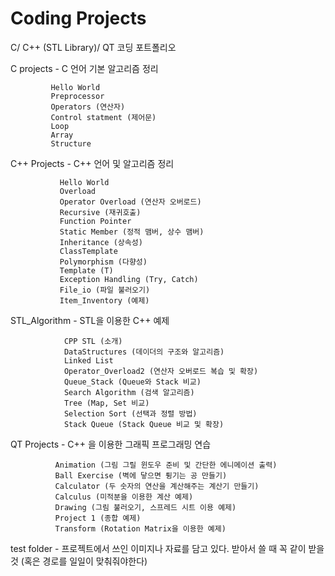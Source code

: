 # Coding Projects
C/ C++ (STL Library)/ QT 코딩 포트폴리오

C projects - C 언어 기본 알고리즘 정리

             Hello World
             Preprocessor
             Operators (연산자)
             Control statment (제어문)
             Loop 
             Array
             Structure

C++ Projects - C++ 언어 및 알고리즘 정리

               Hello World
               Overload
               Operator Overload (연산자 오버로드)
               Recursive (재귀호출)
               Function Pointer
               Static Member (정적 맴버, 상수 맴버)
               Inheritance (상속성)
               ClassTemplate
               Polymorphism (다향성)
               Template (T)
               Exception Handling (Try, Catch)
               File_io (파일 불러오기)
               Item_Inventory (예제)
            
STL_Algorithm - STL을 이용한 C++ 예제

                CPP STL (소개)
                DataStructures (데이더의 구조와 알고리즘)
                Linked List 
                Operator_Overload2 (연산자 오버로드 복습 및 확장)
                Queue_Stack (Queue와 Stack 비교)
                Search Algorithm (검색 알고리즘)
                Tree (Map, Set 비교)
                Selection Sort (선택과 정렬 방법)
                Stack Queue (Stack Queue 비교 및 확장)
              
QT Projects - C++ 을 이용한 그래픽 프로그래밍 연습
              
              Animation (그림 그릴 윈도우 준비 및 간단한 에니메이션 출력)
              Ball Exercise (벽에 닿으면 튕기는 공 만들기)
              Calculator (두 숫자의 연산을 계산해주는 계산기 만들기)
              Calculus (미적분을 이용한 계산 예제)
              Drawing (그림 불러오기, 스프레드 시트 이용 예제)
              Project 1 (종합 예제)
              Transform (Rotation Matrix을 이용한 예제)
               

test folder - 프로젝트에서 쓰인 이미지나 자료를 담고 있다. 받아서 쓸 때 꼭 같이 받을 것 (혹은 경로를 일일이 맞춰줘야한다)
